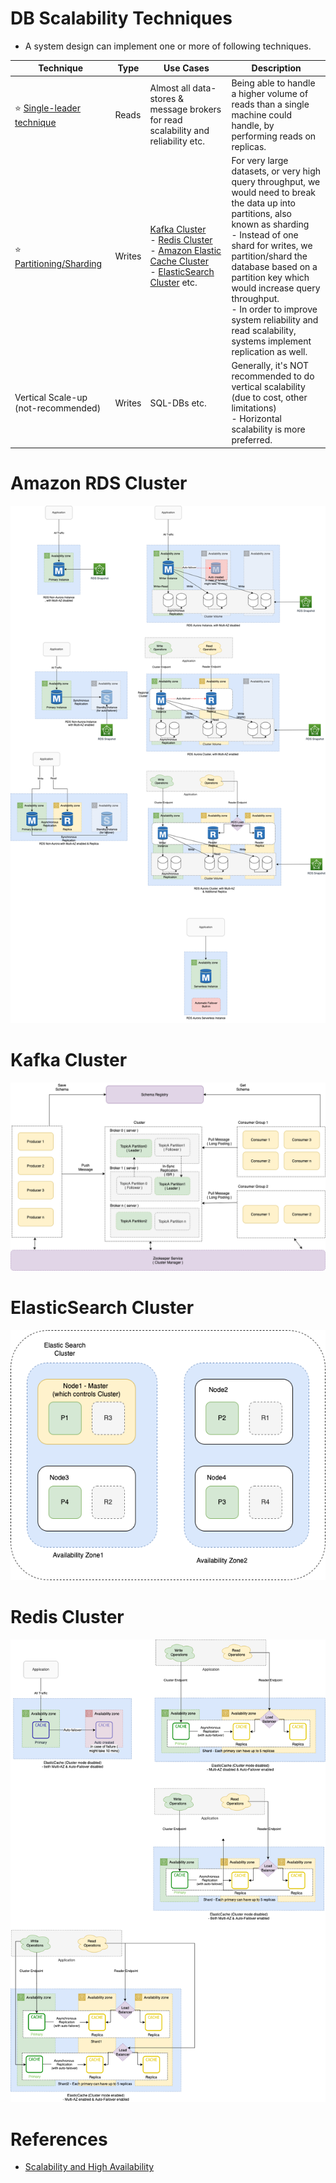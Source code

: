 # DB Scalability Techniques
- A system design can implement one or more of following techniques.

| Technique                                                                            | Type   | Use Cases                                                                                                                                                                                                                                                                                                                         | Description                                                                                                                                                                                                                                                                                                                                                                         |
|--------------------------------------------------------------------------------------|--------|-----------------------------------------------------------------------------------------------------------------------------------------------------------------------------------------------------------------------------------------------------------------------------------------------------------------------------------|-------------------------------------------------------------------------------------------------------------------------------------------------------------------------------------------------------------------------------------------------------------------------------------------------------------------------------------------------------------------------------------|
| :star: [Single-leader technique](Consistency&Replication/SingleLeaderReplication.md) | Reads  | Almost all data-stores & message brokers for read scalability and reliability etc.                                                                                                                                                                                                                                                | Being able to handle a higher volume of reads than a single machine could handle, by performing reads on replicas.                                                                                                                                                                                                                                                                  |
| :star: [Partitioning/Sharding](PartitioningSharding/Readme.md)                       | Writes | [Kafka Cluster](../../5_MessageBrokers/Kafka/Readme.md)<br/>- [Redis Cluster](../In-Memory-DB/Redis/RedisCluster.md)<br/>- [Amazon Elastic Cache Cluster](../../2_AWSServices/6_DatabaseServices/AmazonElasticCache/ClusterMode.md)<br/>- [ElasticSearch Cluster](../Search-Databases/ElasticSearch/ElasticSearchCluster.md) etc. | For very large datasets, or very high query throughput, we would need to break the data up into partitions, also known as sharding<br/>- Instead of one shard for writes, we partition/shard the database based on a partition key which would increase query throughput.<br/>- In order to improve system reliability and read scalability, systems implement replication as well. |
| Vertical Scale-up (not-recommended)                                                  | Writes | SQL-DBs etc.                                                                                                                                                                                                                                                                                                                      | Generally, it's NOT recommended to do vertical scalability (due to cost, other limitations) <br/>- Horizontal scalability is more preferred.                                                                                                                                                                                                                                        |

# Amazon RDS Cluster

![](../../2_AWSServices/6_DatabaseServices/AmazonRDS/assets/Multi-AZ/RDS-Multi-AZ-Replica.drawio.png)

# Kafka Cluster

![](../../5_MessageBrokers/assets/Kafka-Architecture.drawio.png)

# ElasticSearch Cluster

![](../Search-Databases/ElasticSearch/assests/ElasticSearch-Cluster.png)

# Redis Cluster

![](../../2_AWSServices/6_DatabaseServices/AmazonElasticCache/assets/ElasticCache-Multi-AZ.drawio.png)

# References
- [Scalability and High Availability](https://dzone.com/refcardz/scalability)